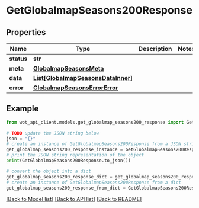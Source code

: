 # GetGlobalmapSeasons200Response


## Properties

Name | Type | Description | Notes
------------ | ------------- | ------------- | -------------
**status** | **str** |  | 
**meta** | [**GlobalmapSeasonsMeta**](GlobalmapSeasonsMeta.md) |  | 
**data** | [**List[GlobalmapSeasonsDataInner]**](GlobalmapSeasonsDataInner.md) |  | 
**error** | [**GlobalmapSeasonsErrorError**](GlobalmapSeasonsErrorError.md) |  | 

## Example

```python
from wot_api_client.models.get_globalmap_seasons200_response import GetGlobalmapSeasons200Response

# TODO update the JSON string below
json = "{}"
# create an instance of GetGlobalmapSeasons200Response from a JSON string
get_globalmap_seasons200_response_instance = GetGlobalmapSeasons200Response.from_json(json)
# print the JSON string representation of the object
print(GetGlobalmapSeasons200Response.to_json())

# convert the object into a dict
get_globalmap_seasons200_response_dict = get_globalmap_seasons200_response_instance.to_dict()
# create an instance of GetGlobalmapSeasons200Response from a dict
get_globalmap_seasons200_response_from_dict = GetGlobalmapSeasons200Response.from_dict(get_globalmap_seasons200_response_dict)
```
[[Back to Model list]](../README.md#documentation-for-models) [[Back to API list]](../README.md#documentation-for-api-endpoints) [[Back to README]](../README.md)


